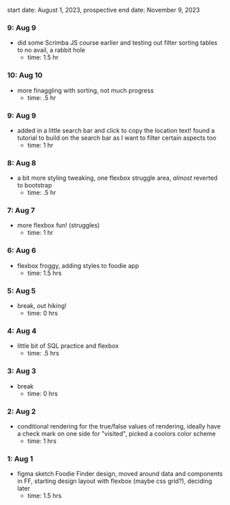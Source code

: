 start date: August 1, 2023, prospective end date: November 9, 2023

### 9: Aug 9
- did some Scrimba JS course earlier and testing out filter sorting tables to no avail, a rabbit hole
  - time: 1.5 hr
### 10: Aug 10
- more finaggling with sorting, not much progress
  - time: .5 hr
### 9: Aug 9
- added in a little search bar and click to copy the location text! found a tutorial to build on the search bar as I want to filter certain aspects too
  - time: 1 hr
### 8: Aug 8
- a bit more styling tweaking, one flexbox struggle area, _almost_ reverted to bootstrap
  - time: .5 hr
### 7: Aug 7
- more flexbox fun! (struggles)
  - time: 1 hr
### 6: Aug 6
- flexbox froggy, adding styles to foodie app
  - time: 1.5 hrs
### 5: Aug 5
- break, out hiking! 
  - time: 0 hrs
### 4: Aug 4
- little bit of SQL practice and flexbox
  - time: .5 hrs
### 3: Aug 3
- break
  - time: 0 hrs
### 2: Aug 2
- conditional rendering for the true/false values of rendering, ideally have a check mark on one side for "visited", picked a coolors color scheme 
  - time: 1 hrs 
### 1: Aug 1
- figma sketch Foodie Finder design, moved around data and components in FF, starting design layout with flexbox (maybe css grid?), deciding later
  - time: 1.5 hrs 
